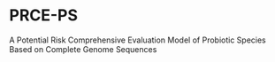 # PRCE-PS
A Potential Risk Comprehensive Evaluation Model of Probiotic Species  Based on Complete Genome Sequences
